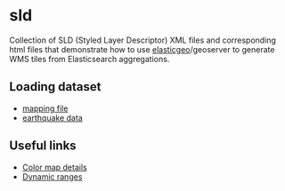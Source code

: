 # sld
Collection of SLD (Styled Layer Descriptor) XML files and corresponding html files that demonstrate how to use [elasticgeo](https://github.com/ngageoint/elasticgeo)/geoserver to generate WMS tiles from Elasticsearch aggregations.

## Loading dataset
* [mapping file](https://github.com/nreese/es-mappings)
* [earthquake data](https://github.com/nreese/rest2es)

## Useful links
* [Color map details](http://docs.geoserver.org/latest/en/user/styling/sld/reference/rastersymbolizer.html)
* [Dynamic ranges](http://docs.geoserver.org/stable/en/user/community/colormap/index.html)
